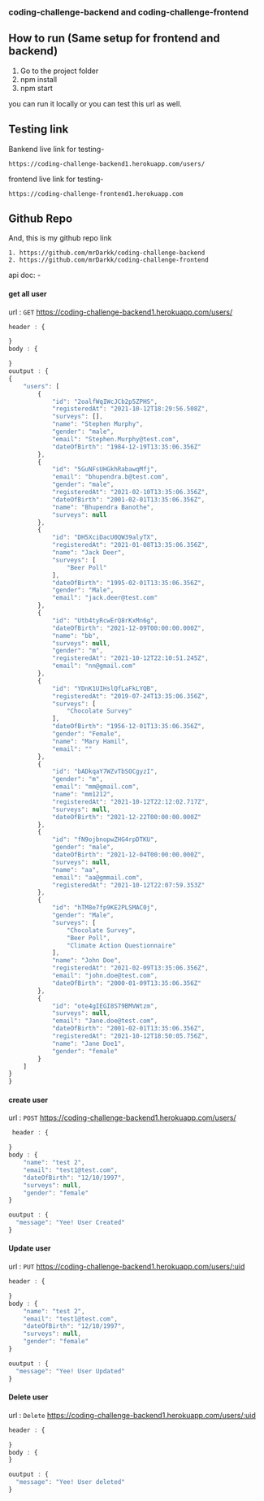 ### coding-challenge-backend and coding-challenge-frontend

## How to run (Same setup for frontend and backend)

1. Go to the project folder
2. npm install
3. npm start

you can run it locally or you can test this url as well.
## Testing link
Bankend live link for testing-
```http
https://coding-challenge-backend1.herokuapp.com/users/
```
frontend live link for testing-
```http
https://coding-challenge-frontend1.herokuapp.com
```

## Github Repo 
And, this is my github repo link
```http
1. https://github.com/mrDarkk/coding-challenge-backend
2. https://github.com/mrDarkk/coding-challenge-frontend
```



api doc: -


#### get all user 

url : `GET` https://coding-challenge-backend1.herokuapp.com/users/

```javascript
header : {

}
body : {

}
ouutput : {
{
    "users": [
        {
            "id": "2oalfWqIWcJCb2p5ZPHS",
            "registeredAt": "2021-10-12T18:29:56.508Z",
            "surveys": [],
            "name": "Stephen Murphy",
            "gender": "male",
            "email": "Stephen.Murphy@test.com",
            "dateOfBirth": "1984-12-19T13:35:06.356Z"
        },
        {
            "id": "5GuNFsUHGkhRabawqMfj",
            "email": "bhupendra.b@test.com",
            "gender": "male",
            "registeredAt": "2021-02-10T13:35:06.356Z",
            "dateOfBirth": "2001-02-01T13:35:06.356Z",
            "name": "Bhupendra Banothe",
            "surveys": null
        },
        {
            "id": "DH5XciDacU0QW39alyTX",
            "registeredAt": "2021-01-08T13:35:06.356Z",
            "name": "Jack Deer",
            "surveys": [
                "Beer Poll"
            ],
            "dateOfBirth": "1995-02-01T13:35:06.356Z",
            "gender": "Male",
            "email": "jack.deer@test.com"
        },
        {
            "id": "Utb4tyRcwErQ8rKxMn6g",
            "dateOfBirth": "2021-12-09T00:00:00.000Z",
            "name": "bb",
            "surveys": null,
            "gender": "m",
            "registeredAt": "2021-10-12T22:10:51.245Z",
            "email": "nn@gmail.com"
        },
        {
            "id": "YDnK1UIHslQfLaFkLYQB",
            "registeredAt": "2019-07-24T13:35:06.356Z",
            "surveys": [
                "Chocolate Survey"
            ],
            "dateOfBirth": "1956-12-01T13:35:06.356Z",
            "gender": "Female",
            "name": "Mary Hamil",
            "email": ""
        },
        {
            "id": "bADkqaY7WZvTbSOCgyzI",
            "gender": "m",
            "email": "mm@gmail.com",
            "name": "mm1212",
            "registeredAt": "2021-10-12T22:12:02.717Z",
            "surveys": null,
            "dateOfBirth": "2021-12-22T00:00:00.000Z"
        },
        {
            "id": "fN9ojbnopwZHG4rpDTKU",
            "gender": "male",
            "dateOfBirth": "2021-12-04T00:00:00.000Z",
            "surveys": null,
            "name": "aa",
            "email": "aa@gmmail.com",
            "registeredAt": "2021-10-12T22:07:59.353Z"
        },
        {
            "id": "hTM8e7fp9KE2PLSMAC0j",
            "gender": "Male",
            "surveys": [
                "Chocolate Survey",
                "Beer Poll",
                "Climate Action Questionnaire"
            ],
            "name": "John Doe",
            "registeredAt": "2021-02-09T13:35:06.356Z",
            "email": "john.doe@test.com",
            "dateOfBirth": "2000-01-09T13:35:06.356Z"
        },
        {
            "id": "ote4gIEGI8S79BMVWtzm",
            "surveys": null,
            "email": "Jane.doe@test.com",
            "dateOfBirth": "2001-02-01T13:35:06.356Z",
            "registeredAt": "2021-10-12T18:50:05.756Z",
            "name": "Jane Doe1",
            "gender": "female"
        }
    ]
}
}
```


#### create user 

url : `POST` https://coding-challenge-backend1.herokuapp.com/users/
```javascript
 header : {

}
body : {  
    "name": "test 2",
    "email": "test1@test.com",
    "dateOfBirth": "12/10/1997",
    "surveys": null,
    "gender": "female"
}

ouutput : {
  "message": "Yee! User Created"
}
```


#### Update user 

url : `PUT` https://coding-challenge-backend1.herokuapp.com/users/:uid
```javascript
header : {

}
body : {  
    "name": "test 2",
    "email": "test1@test.com",
    "dateOfBirth": "12/10/1997",
    "surveys": null,
    "gender": "female"
}

ouutput : {
  "message": "Yee! User Updated"
}
```



#### Delete user 

url : `Delete` https://coding-challenge-backend1.herokuapp.com/users/:uid
```javascript
header : {

}
body : {  
}

ouutput : {
  "message": "Yee! User deleted"
}
```



